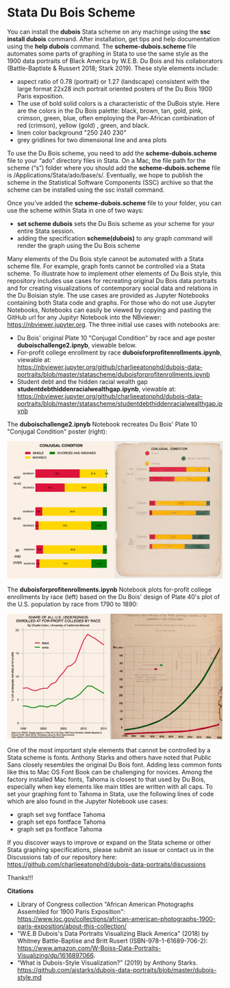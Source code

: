 # Stata Du Bois Scheme

You can install the **dubois** Stata scheme on any machinge using the **ssc install dubois** command. After installation, get tips and help documentation using the **help dubois** command. The **scheme-dubois.scheme** file automates some parts of graphing in Stata to use the same style as the 1900 data portraits of Black America by W.E.B. Du Bois and his collaborators (Battle-Baptiste & 
Russert 2018; Stark 2019). These style elements include:
* aspect ratio of 0.78 (portrait) or 1.27 (landscape) consistent with the large format 22x28 inch portrait oriented posters of the Du Bois 1900 Paris exposition.
* The use of bold solid colors is a characteristic of the DuBois style. Here are the colors in the Du Bois palette: black, brown, tan, gold, pink, crimson, green, blue, often employing the Pan-African combination of red (crimson), yellow (gold) , green, and black.
* linen color background "250 240 230"
* grey gridlines for two dimensional line and area plots

To use the Du Bois scheme, you need to add the **scheme-dubois.scheme** file to your “ado” directory files in Stata. On a Mac, the file path for the scheme (“s”) folder where you should add the **scheme-dubois.scheme** file is /Applications/Stata/ado/base/s/. Eventually, we hope to publish the scheme in the Statistical Software Components (SSC) archive so that the scheme can be installed using the ssc install command.

Once you’ve added the **scheme-dubois.scheme** file to your folder, you can use the scheme within Stata in one of two ways:
* **set scheme dubois** sets the Du Bois scheme as your scheme for your entire Stata session.
* adding the specification **scheme(dubois)** to any graph command will render the graph using the Du Bois scheme

Many elements of the Du Bois style cannot be automated with a Stata scheme file. For example, graph fonts cannot be controlled via a Stata scheme. To illustrate how to implement other elements of Du Bois style, this repository includes use cases for recreating original Du Bois data portraits and for creating visualizations of contemporary social data and relations in the Du Boisian style. The use cases are provided as Jupyter Notebooks containing both Stata code and graphs. For those who do not use Jupyter Notebooks, Notebooks can easily be viewed by copying and pasting the GitHub url for any Jupityr Notebook into the NBviewer: https://nbviewer.jupyter.org. The three initial use cases with notebooks are:
* Du Bois' original Plate 10 "Conjugal Condition" by race and age poster **duboischallenge2.ipnyb**, viewable below. 
* For-profit college enrollment by race **duboisforprofitenrollments.ipynb**, viewable at: https://nbviewer.jupyter.org/github/charlieeatonphd/dubois-data-portraits/blob/master/statascheme/duboisforprofitenrollments.ipynb
* Student debt and the hidden racial wealth gap **studentdebthiddenracialwealthgap.ipynb**, viewable at: https://nbviewer.jupyter.org/github/charlieeatonphd/dubois-data-portraits/blob/master/statascheme/studentdebthiddenracialwealthgap.ipynb

The **duboischallenge2.ipnyb** Notebook recreates Du Bois' Plate 10 "Conjugal Condition" poster (right):

![challenge2](challenge2sidebyside.png)

The **duboisforprofitenrollments.ipynb** Notebook plots for-profit college enrollments by race (left) based on the Du Bois' design of Plate 40's plot of the U.S. population by race from 1790 to 1890:

![forprofitsvsplate40](duboisforprofitsvspopulation19701890.png)

One of the most important style elements that cannot be controlled by a Stata scheme is fonts. Anthony Starks and others have noted that Public Sans closely resembles the original Du Bois font. Adding less common fonts like this to Mac OS Font Book can be challenging for novices. Among the factory installed Mac fonts, Tahoma is closest to that used by Du Bois, especially when key elements like main titles are written with all caps. To set your graphing font to Tahoma in Stata, use the following lines of code which are also found in the Jupyter Notebook use cases:
* graph set svg fontface Tahoma
* graph set eps fontface Tahoma
* graph set ps fontface Tahoma

If you discover ways to improve or expand on the Stata scheme or other Stata graphing specifications, please submit an issue or contact us in the Discussions tab of our repository here: https://github.com/charlieeatonphd/dubois-data-portraits/discussions

Thanks!!!

**Citations**
* Library of Congress collection "African American Photographs Assembled for 1900 Paris Exposition": https://www.loc.gov/collections/african-american-photographs-1900-paris-exposition/about-this-collection/ 
* "W.E.B Dubois's Data Portraits Visualizing Black America" (2018) by Whitney Battle-Baptise and Britt Rusert (ISBN-978-1-61689-706-2): https://www.amazon.com/W-Boiss-Data-Portraits-Visualizing/dp/1616897066.
* “What is Dubois-Style Visualization?” (2019) by Anthony Starks. https://github.com/ajstarks/dubois-data-portraits/blob/master/dubois-style.md